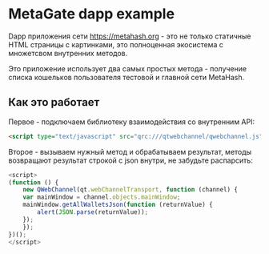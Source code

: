 # MetaGate dapp example
Dapp приложения сети https://metahash.org - это не только статичные HTML страницы с картинками, это полноценная экосистема с множетсвом внутренних методов.

Это приложение использует два самых простых метода - получение списка кошельков пользователя тестовой и главной сети MetaHash.

## Как это работает
Первое - подключаем библиотеку взаимодействия со внутренним API:
```html
<script type="text/javascript" src="qrc:///qtwebchannel/qwebchannel.js"></script>
```

Второе - вызываем нужный метод и обрабатываем результат, методы возвращают результат строкой с json внутри, не забудьте распарсить:
```js
<script>
(function () {
    new QWebChannel(qt.webChannelTransport, function (channel) {
    var mainWindow = channel.objects.mainWindow;
    mainWindow.getAllWalletsJson(function (returnValue) {
        alert(JSON.parse(returnValue));
    });
    });
})();
</script>
```
